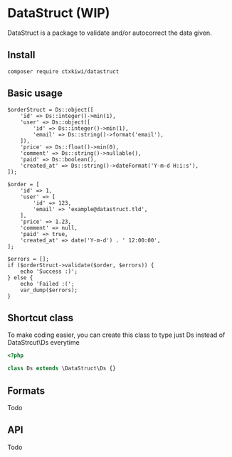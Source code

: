 
# DataStruct (WIP)

DataStruct is a package to validate and/or autocorrect the data given.

## Install
```
composer require ctxkiwi/datastruct
```

## Basic usage

```
$orderStruct = Ds::object([
    'id' => Ds::integer()->min(1),
    'user' => Ds::object([
        'id' => Ds::integer()->min(1),
        'email' => Ds::string()->format('email'),
    ]),
    'price' => Ds::float()->min(0),
    'comment' => Ds::string()->nullable(),
    'paid' => Ds::boolean(),
    'created_at' => Ds::string()->dateFormat('Y-m-d H:i:s'),
]);

$order = [
    'id' => 1,
    'user' => [
        'id' => 123,
        'email' => 'example@datastruct.tld',
    ],
    'price' => 1.23,
    'comment' => null,
    'paid' => true,
    'created_at' => date('Y-m-d') . ' 12:00:00',
];

$errors = [];
if ($orderStruct->validate($order, $errors)) {
    echo 'Success :)';
} else {
    echo 'Failed :(';
    var_dump($errors);
}

```


## Shortcut class

To make coding easier, you can create this class to type just Ds instead of DataStrcut\Ds everytime

```php
<?php

class Ds extends \DataStruct\Ds {}
```

## Formats

Todo

## API

Todo




